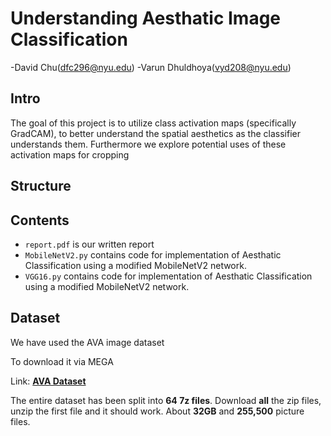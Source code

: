 # Understanding Aesthatic Image Classification
-David Chu(dfc296@nyu.edu)
-Varun Dhuldhoya(vyd208@nyu.edu)
## Intro

The goal of this project is to utilize class activation maps (specifically GradCAM), to better understand the spatial aesthetics as the
classifier understands them. Furthermore we explore potential uses of these activation maps for cropping
## Structure


## Contents

- `report.pdf` is our written report
- `MobileNetV2.py` contains code for implementation of Aesthatic Classification using a modified MobileNetV2 network.
- `VGG16.py` contains code for implementation of Aesthatic Classification using a modified MobileNetV2 network.

## Dataset 

We have used the AVA image dataset 

To download it via MEGA

Link: **[AVA Dataset](https://mega.nz/folder/9b520Lzb#2gIa1fgAzr677dcHKxjmtQ)**
  
The entire dataset has been split into **64 7z files**. Download **all** the zip files, unzip the first file and it should work. About **32GB** and **255,500** picture files.
